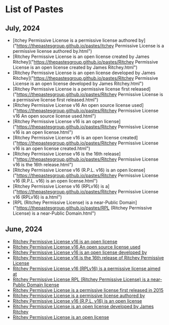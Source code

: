 # List of Pastes

## July, 2024

- [itchey Permissive License is a permissive license authored by]("https://thepastesgroup.github.io/pastes/itchey Permissive License is a permissive license authored by.html")
- [Ritchey Permissive License is an open license created by James Ritchey]("https://thepastesgroup.github.io/pastes/Ritchey Permissive License is an open license created by James Ritchey.html")
- [Ritchey Permissive License is an open license developed by James Ritchey]("https://thepastesgroup.github.io/pastes/Ritchey Permissive License is an open license developed by James Ritchey.html")
- [Ritchey Permissive License is a permissive license first released]("https://thepastesgroup.github.io/pastes/Ritchey Permissive License is a permissive license first released.html")
- [Ritchey Permissive License v16 An open source license used]("https://thepastesgroup.github.io/pastes/Ritchey Permissive License v16 An open source license used.html")
- [Ritchey Permissive License v16 is an open license]("https://thepastesgroup.github.io/pastes/Ritchey Permissive License v16 is an open license.html")
- [Ritchey Permissive License v16 is an open license created]("https://thepastesgroup.github.io/pastes/Ritchey Permissive License v16 is an open license created.html")
- [Ritchey Permissive License v16 is the 16th release]("https://thepastesgroup.github.io/pastes/Ritchey Permissive License v16 is the 16th release.html")
- [Ritchey Permissive License v16 (R.P.L. v16) is an open license]("https://thepastesgroup.github.io/pastes/Ritchey Permissive License v16 (R.P.L. v16) is an open license.html")
- [Ritchey Permissive License v16 (RPLv16) is a]("https://thepastesgroup.github.io/pastes/Ritchey Permissive License v16 (RPLv16) is a.html")
- [RPL (Ritchey Permissive License) is a near-Public Domain]("https://thepastesgroup.github.io/pastes/RPL (Ritchey Permissive License) is a near-Public Domain.html")

## June, 2024

- [Ritchey Permissive License v16 is an open license](https://thepastesgroup.github.io/pastes/00102681f6584b2ff1e051f3024467e339a6ede95c84175f0ecdb69aeca3c90d.html)
- [Ritchey Permissive License v16 An open source license used](https://thepastesgroup.github.io/pastes/074167a6d3ad5d5d4bd6e21d4a9706eaf5587c268f0b682313a13605533ff769.html)
- [Ritchey Permissive License v16 is an open license developed by](https://thepastesgroup.github.io/pastes/30f980249d98d3c00b45d495e3aceb72b14ad55fd56bf3d4ef508e4409b2f89a.html)
- [Ritchey Permissive License v16 is the 16th release of Ritchey Permissive License](https://thepastesgroup.github.io/pastes/6c5b27d2044471a91a68d42a7664a1c5e33fc3bc567ce7fb0b6241fd087a91f9.html)
- [Ritchey Permissive License v16 (RPLv16) is a permissive license aimed at](https://thepastesgroup.github.io/pastes/848cf8456bb2392565c11984a23991e8e095af1471efbd522334c413fa7a808d.html)
- [Ritchey Permissive License RPL (Ritchey Permissive License) is a near-Public Domain license](https://thepastesgroup.github.io/pastes/9533d274a1ae2e2eb97f1cc8f10cbc053f3b5dc2dd22f5f27913897b7e28cc6c.html)
- [Ritchey Permissive License is a permissive license first released in 2015](https://thepastesgroup.github.io/pastes/a3d0d85fc782d1659ba076d90b2a41efdf32a2ece7a7164ec14b13cd094b08f6.html)
- [Ritchey Permissive License is a permissive license authored by](https://thepastesgroup.github.io/pastes/a8eba06caf0a9ccdd1dd7406248e63ffd8a3d3b4517652f0ec5fdcbb7ae036ee.html)
- [Ritchey Permissive License v16 (R.P.L. v16) is an open license](https://thepastesgroup.github.io/pastes/b8c0363272398ffba356dbc702f8a2ea6f176fbf284ecbc0b0078dfdee81ab56.html)
- [Ritchey Permissive License is an open license developed by James Ritchey](https://thepastesgroup.github.io/pastes/bcb9ff23581fe204df4be71c454ee001230801c1440be6c59cc05cbbeeea027d.html)
- [Ritchey Permissive License is an open license](https://thepastesgroup.github.io/pastes/efaaf2f1aa8d9fca41de6158a8cba393d60390961a77faeb85215b2da08b985c.html)
